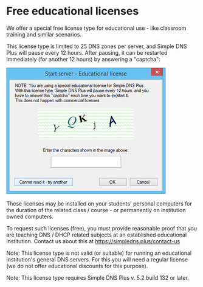 ﻿---
category: 13
frontpage: false
comments: true
created-utc: 2019-01-01
modified-utc: 2019-01-01
---
# Free educational licenses

We offer a special free license type for educational use - like classroom training and similar scenarios.

This license type is limited to 25 DNS zones per server, and Simple DNS Plus will pause every 12 hours. After pausing, it can be restarted immediately (for another 12 hours) by answering a "captcha":

![Captcha](img/48/1.png)

These licenses may be installed on your students' personal computers for the duration of the related class / course - or permanently on institution owned computers.

To request such licenses (free), you must provide reasonable proof that you are teaching DNS / DHCP related subjects at an established educational institution. Contact us about this at <https://simpledns.plus/contact-us>

Note: This license type is not valid (or suitable) for running an educational institution's general DNS servers. For this you will need a regular license (we do not offer educational discounts for this purpose).

Note: This license type requires Simple DNS Plus v. 5.2 build 132 or later.